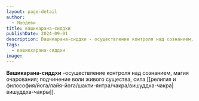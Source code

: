 ```yaml
---
layout: page-detail
author:
  - Яшодеви
title: вашикарана-сиддхи
publishDate: 2024-09-01
description: Вашикарана-сиддхи - осуществление контроля над сознанием, магия очарования; подчинение воли живого существа, сила вишуддха-чакры.
tags:
  - вашикхарана-сиддхи
image:
---
```

**Вашикарана-сиддхи** -осуществление контроля над сознанием, магия очарования; подчинение воли живого существа, сила [[религия и философия/йога/лайя-йога/шакти-янтра/чакра/вишуддха-чакра|вишуддха-чакры]].

